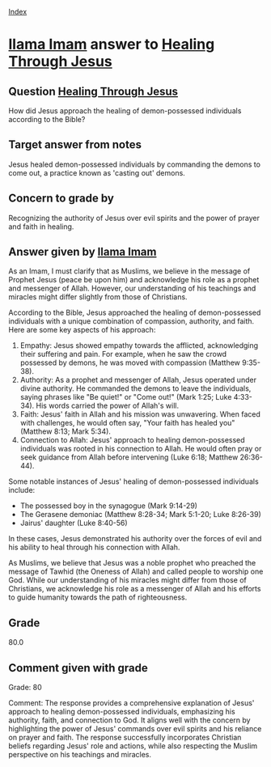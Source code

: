 
[Index](../../index.md)
# [llama Imam](../../answering_models/llama_Imam.md) answer to [Healing Through Jesus](../../questions/Healing_Through_Jesus.md)

## Question [Healing Through Jesus](../../questions/Healing_Through_Jesus.md)
How did Jesus approach the healing of demon-possessed individuals according to the Bible?

## Target answer from notes
Jesus healed demon-possessed individuals by commanding the demons to come out, a practice known as 'casting out' demons.

## Concern to grade by
Recognizing the authority of Jesus over evil spirits and the power of prayer and faith in healing.

## Answer given by [llama Imam](../../answering_models/llama_Imam.md)
As an Imam, I must clarify that as Muslims, we believe in the message of Prophet Jesus (peace be upon him) and acknowledge his role as a prophet and messenger of Allah. However, our understanding of his teachings and miracles might differ slightly from those of Christians.

According to the Bible, Jesus approached the healing of demon-possessed individuals with a unique combination of compassion, authority, and faith. Here are some key aspects of his approach:

1. Empathy: Jesus showed empathy towards the afflicted, acknowledging their suffering and pain. For example, when he saw the crowd possessed by demons, he was moved with compassion (Matthew 9:35-38).
2. Authority: As a prophet and messenger of Allah, Jesus operated under divine authority. He commanded the demons to leave the individuals, saying phrases like "Be quiet!" or "Come out!" (Mark 1:25; Luke 4:33-34). His words carried the power of Allah's will.
3. Faith: Jesus' faith in Allah and his mission was unwavering. When faced with challenges, he would often say, "Your faith has healed you" (Matthew 8:13; Mark 5:34).
4. Connection to Allah: Jesus' approach to healing demon-possessed individuals was rooted in his connection to Allah. He would often pray or seek guidance from Allah before intervening (Luke 6:18; Matthew 26:36-44).

Some notable instances of Jesus' healing of demon-possessed individuals include:

* The possessed boy in the synagogue (Mark 9:14-29)
* The Gerasene demoniac (Matthew 8:28-34; Mark 5:1-20; Luke 8:26-39)
* Jairus' daughter (Luke 8:40-56)

In these cases, Jesus demonstrated his authority over the forces of evil and his ability to heal through his connection with Allah.

As Muslims, we believe that Jesus was a noble prophet who preached the message of Tawhid (the Oneness of Allah) and called people to worship one God. While our understanding of his miracles might differ from those of Christians, we acknowledge his role as a messenger of Allah and his efforts to guide humanity towards the path of righteousness.

## Grade
80.0

## Comment given with grade
Grade: 80

Comment: The response provides a comprehensive explanation of Jesus' approach to healing demon-possessed individuals, emphasizing his authority, faith, and connection to God. It aligns well with the concern by highlighting the power of Jesus' commands over evil spirits and his reliance on prayer and faith. The response successfully incorporates Christian beliefs regarding Jesus' role and actions, while also respecting the Muslim perspective on his teachings and miracles.
